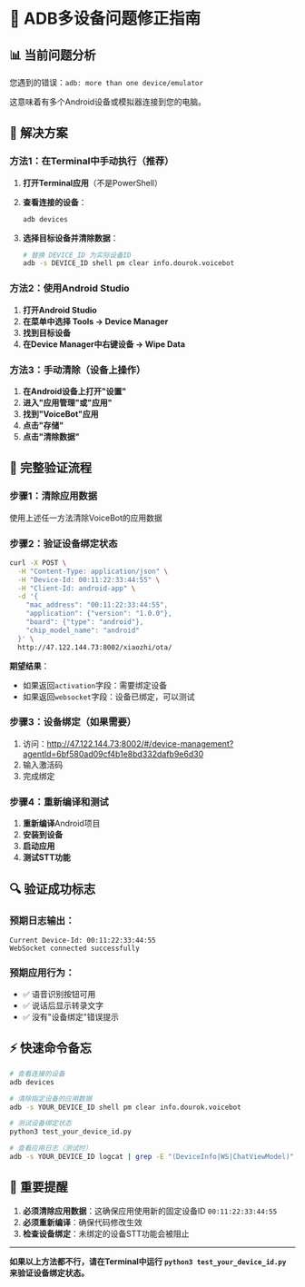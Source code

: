 # 🔧 ADB多设备问题修正指南

## 📊 当前问题分析

您遇到的错误：`adb: more than one device/emulator`

这意味着有多个Android设备或模拟器连接到您的电脑。

## 🚀 解决方案

### 方法1：在Terminal中手动执行（推荐）

1. **打开Terminal应用**（不是PowerShell）
2. **查看连接的设备**：
   ```bash
   adb devices
   ```

3. **选择目标设备并清除数据**：
   ```bash
   # 替换 DEVICE_ID 为实际设备ID
   adb -s DEVICE_ID shell pm clear info.dourok.voicebot
   ```

### 方法2：使用Android Studio

1. **打开Android Studio**
2. **在菜单中选择 Tools → Device Manager**
3. **找到目标设备**
4. **在Device Manager中右键设备 → Wipe Data**

### 方法3：手动清除（设备上操作）

1. **在Android设备上打开"设置"**
2. **进入"应用管理"或"应用"**
3. **找到"VoiceBot"应用**
4. **点击"存储"**
5. **点击"清除数据"**

## 🎯 完整验证流程

### 步骤1：清除应用数据
使用上述任一方法清除VoiceBot的应用数据

### 步骤2：验证设备绑定状态
```bash
curl -X POST \
  -H "Content-Type: application/json" \
  -H "Device-Id: 00:11:22:33:44:55" \
  -H "Client-Id: android-app" \
  -d '{
    "mac_address": "00:11:22:33:44:55",
    "application": {"version": "1.0.0"},
    "board": {"type": "android"},
    "chip_model_name": "android"
  }' \
  http://47.122.144.73:8002/xiaozhi/ota/
```

**期望结果**：
- 如果返回`activation`字段：需要绑定设备
- 如果返回`websocket`字段：设备已绑定，可以测试

### 步骤3：设备绑定（如果需要）
1. 访问：http://47.122.144.73:8002/#/device-management?agentId=6bf580ad09cf4b1e8bd332dafb9e6d30
2. 输入激活码
3. 完成绑定

### 步骤4：重新编译和测试
1. **重新编译**Android项目
2. **安装到设备**
3. **启动应用**
4. **测试STT功能**

## 🔍 验证成功标志

### 预期日志输出：
```
Current Device-Id: 00:11:22:33:44:55
WebSocket connected successfully
```

### 预期应用行为：
- ✅ 语音识别按钮可用
- ✅ 说话后显示转录文字
- ✅ 没有"设备绑定"错误提示

## ⚡ 快速命令备忘

```bash
# 查看连接的设备
adb devices

# 清除指定设备的应用数据
adb -s YOUR_DEVICE_ID shell pm clear info.dourok.voicebot

# 测试设备绑定状态
python3 test_your_device_id.py

# 查看应用日志（测试时）
adb -s YOUR_DEVICE_ID logcat | grep -E "(DeviceInfo|WS|ChatViewModel)"
```

## 🚨 重要提醒

1. **必须清除应用数据**：这确保应用使用新的固定设备ID `00:11:22:33:44:55`
2. **必须重新编译**：确保代码修改生效
3. **检查设备绑定**：未绑定的设备STT功能会被阻止

---
**如果以上方法都不行，请在Terminal中运行 `python3 test_your_device_id.py` 来验证设备绑定状态。** 